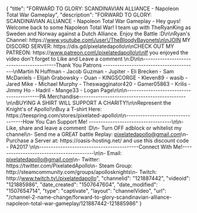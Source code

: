 {
    "title": "FORWARD TO GLORY: SCANDINAVIAN ALLIANCE - Napoleon Total War Gameplay",
    "description": "FORWARD TO GLORY: SCANDINAVIAN ALLIANCE - Napoleon Total War Gameplay - Hey guys! Welcome back to some Napoleon Total War! I team up with TheRyanKing as Sweden and Norway against a Dutch Alliance. Enjoy the Battle :D\n\nRyan's Channel: https:\/\/www.youtube.com\/user\/TheBloodyBayonets\n\nJOIN MY DISCORD SERVER: https:\/\/dis.gd\/pixelatedapollo\n\nCHECK OUT MY PATREON: https:\/\/www.patreon.com\/pixelatedapollo\n\nIf you enjoyed the video don't forget to Like and Leave a comment \n:D\n\n-----------------------------------------Thank You Patrons ----------------------------------------\nMartin N Huffman - Jacob Guzman - Jupiter - Eli Brecken - Sam McDaniels - Elijah Grabowsky - Ouan - KINGSCORGE - Kleven89 - wasib - Jared Mike - Michael Murphy - Theswagginator420 - Gamer05863 - Krilis - Jimmy Ho - Hadril -  Mange33 - Logan Page\n\n\n-----------------------------------------PA Merchandise---------------------------------------------\n\nBUYING A SHIRT WILL SUPPORT A CHARITY!\n\nRepresent the Knight's of Apollo!\nBuy a T-shirt Here: https:\/\/teespring.com\/stores\/pixelated-apollo\n\n----------------------------------How You Can Support Me! -----------------------------------\n\n- Like, share and leave a comment :D\n- Turn OFF adblock or whitelist my channel\n- Send me a GREAT battle Replay: pixelatedapollo@gmail.com\n- Purchase a Server at: https:\/\/oasis-hosting.net\/ and use this discount code - PA2017 \n\n------------------------------------------Connect With Me!-----------------------------------------\n\n- Email: pixelatedapollo@gmail.com\n- Twitter: https:\/\/twitter.com\/PixelatedApollo\n- Steam Group:  http:\/\/steamcommunity.com\/groups\/apollosknights\n- Twitch: http:\/\/www.twitch.tv\/pixelatedapollo",
    "channelid": "121887442",
    "videoid": "121885986",
    "date_created": "1507647604",
    "date_modified": "1507654714",
    "type": "captivate",
    "layout": "channelVideo",
    "url": "\/channel-2-name-change\/forward-to-glory-scandinavian-alliance-napoleon-total-war-gameplay\/121887442-121885986"
}